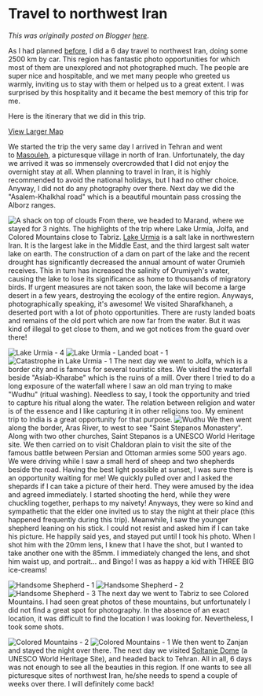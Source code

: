 # Travel to northwest Iran

*This was originally posted on Blogger [here](https://photopensieve.blogspot.com/2011/09/travel-to-northwest-iran.html)*.

As I had planned [before](http://photopensieve.blogspot.com/2011/08/news.html), I did a 6 day travel to northwest Iran, doing some 2500 km by car. This region has fantastic photo opportunities for which most of them are unexplored and not photographed much. The people are super nice and hospitable, and we met many people who greeted us warmly, inviting us to stay with them or helped us to a great extent. I was surprised by this hospitality and it became the best memory of this trip for me.

Here is the itinerary that we did in this trip.

[View Larger Map](http://maps.google.com/maps?f=d&source=embed&saddr=tehran,+iran&daddr=masouleh,+iran+to:Asalem,+Gilan,+Iran+to:khalkhal,+iran+to:marand,+iran+to:Sharafkhaneh,+Azarbayjan-e-Sharqi,+Iran+to:Marand,+Azarbayjan-e-Sharqi,+Iran+to:chaldoran,+iran+to:Marand,+Azarbayjan-e-Sharqi,+Iran+to:Jolfa,+Azarbayjan-e-Sharqi,+Iran+to:Marand,+Azarbayjan-e-Sharqi,+Iran+to:Khoja,+Azarbayjan-e-Sharqi,+Iran+to:Soltaniyeh,+Zanjan,+Iran+to:Tehran,+Iran&hl=en&geocode=Fe-tIAIdUKcQAynZ3PMfSQCOPzG8JHBWfGmz8A%3BFbjwNgIdMIfrAinVUsb0ZSMeQDFeRpy8ovn77w%3BFdiCPwIdoRDrAim5dkRn_gwfQDEEkSpEiONzTw%3BFckEPgIdCXLkAim_t7JKNOIeQDFM-tGmxmv17w%3BFR1SSgIdpGO6Aim_SsyWeM0QQDE9MfjqXHc6pg%3BFVeMRgId0Ca2AikLGa4o4-wQQDHWgqKjIkbUoA%3BFR1SSgIdpGO6Aim_SsyWeM0QQDE9MfjqXHc6pg%3BFagVVAIdFEWlAinxOAvEKoQTQDGlvDFhQwpUOQ%3BFR1SSgIdpGO6Aim_SsyWeM0QQDE9MfjqXHc6pg%3BFVUTUgIdNU-4AikDslBfU5EWQDHyo-nuD1JHpA%3BFR1SSgIdpGO6Aim_SsyWeM0QQDE9MfjqXHc6pg%3BFcYzRgIdTNLGAimNifx_PfEZQDFKYmwRnaSOsg%3BFR7uKwIdR5XoAikHtbAlWi30PzFTACkWjcijUg%3BFe-tIAIdUKcQAynZ3PMfSQCOPzG8JHBWfGmz8A&aq=0&sll=37.379675,47.90452&sspn=4.958085,9.239502&vpsrc=6&mra=ls&ie=UTF8&ll=37.379675,47.90452&spn=3.37207,7.03802&t=m)

We started the trip the very same day I arrived in Tehran and went to [Masouleh](http://en.wikipedia.org/wiki/Masouleh), a picturesque village in north of Iran. Unfortunately, the day we arrived it was so immensely overcrowded that I did not enjoy the overnight stay at all. When planning to travel in Iran, it is highly recommended to avoid the national holidays, but I had no other choice. Anyway, I did not do any photography over there. Next day we did the "Asalem-Khalkhal road" which is a beautiful mountain pass crossing the Alborz ranges.

![A shack on top of clouds](http://farm7.static.flickr.com/6200/6159631525_9feca92134.jpg)
From there, we headed to Marand, where we stayed for 3 nights. The highlights of the trip where Lake Urmia, Jolfa, and Colored Mountains close to Tabriz.
[Lake Urmia](http://en.wikipedia.org/wiki/Lake_Urmia) is a salt lake in northwestern Iran. It is the largest lake in the Middle East, and the third largest salt water lake on earth. The construction of a dam on part of the lake and the recent drought has significantly decreased the annual amount of water Orumieh receives. This in turn has increased the salinity of Orumiyeh's water, causing the lake to lose its significance as home to thousands of migratory birds. If urgent measures are not taken soon, the lake will become a large desert in a few years, destroying the ecology of the entire region. Anyways, photographically speaking, it's awesome! We visited Sharafkhaneh, a deserted port with a lot of photo opportunities. There are rusty landed boats and remains of the old port which are now far from the water. But it was kind of illegal to get close to them, and we got notices from the guard over there!

![Lake Urmia - 4](http://farm7.static.flickr.com/6158/6165691652_d013d6e88f.jpg)
![Lake Urmia - Landed boat - 1](http://farm7.static.flickr.com/6167/6165692168_10ea3be78f.jpg)![Catastrophe in Lake Urmia - 1](http://farm7.static.flickr.com/6152/6157778221_ee6e72f6a0.jpg)
The next day we went to Jolfa, which is a border city and is famous for several touristic sites. We visited the waterfall beside "Asiab-Kharabe" which is the ruins of a mill. Over there I tried to do a long exposure of the waterfall where I saw an old man trying to make "Wudhu" (ritual washing). Needless to say, I took the opportunity and tried to capture his ritual along the water. The relation between religion and water is of the essence and I like capturing it in other religions too. My eminent trip to India is a great opportunity for that purpose.
![Wudhu](http://farm7.static.flickr.com/6174/6168073553_4fc3e9dcfa.jpg)
We then went along the border, Aras River, to west to see "Saint Stepanos Monastery". Along with two other churches, Saint Stepanos is a UNESCO World Heritage site. We then carried on to visit Chaldoran plain to visit the site of the famous battle between Persian and Ottoman armies some 500 years ago. We were driving while I saw a small herd of sheep and two shepherds beside the road. Having the best light possible at sunset, I was sure there is an opportunity waiting for me! We quickly pulled over and I asked the shepards if I can take a picture of their herd. They were amused by the idea and agreed immediately. I started shooting the herd, while they were chuckling together, perhaps to my naivety! Anyways, they were so kind and sympathetic that the elder one invited us to stay the night at their place (this happened frequently during this trip). Meanwhile, I saw the younger shepherd leaning on his stick. I could not resist and asked him if I can take his picture. He happily said yes, and stayed put until I took his photo. When I shot him with the 20mm lens, I knew that I have the shot, but I wanted to take another one with the 85mm. I immediately changed the lens, and shot him waist up, and portrait... and Bingo! I was as happy a kid with THREE BIG ice-creams!

![Handsome Shepherd - 1](http://farm7.static.flickr.com/6159/6156217289_4563c90e61.jpg)
![Handsome Shepherd - 2](http://farm7.static.flickr.com/6169/6156216281_2a4991aa6f.jpg)![Handsome Shepherd - 3](http://farm7.static.flickr.com/6079/6156762268_946ddf86ff.jpg)
The next day we went to Tabriz to see Colored Mountains. I had seen great photos of these mountains, but unfortunately I did not find a great spot for photography. In the absence of an exact location, it was difficult to find the location I was looking for. Nevertheless, I took some shots.

![Colored Mountains - 2](http://farm7.static.flickr.com/6157/6172304928_8bc767847c.jpg)
![Colored Mountains - 1](http://farm7.static.flickr.com/6174/6172303664_7a0d3efd69.jpg)
We then went to Zanjan and stayed the night over there. The next day we visited [Soltanie Dome](http://en.wikipedia.org/wiki/Soltaniyeh) (a UNESCO World Heritage Site), and headed back to Tehran.
All in all, 6 days was not enough to see all the beauties in this region. If one wants to see all picturesque sites of northwest Iran, he/she needs to spend a couple of weeks over there. I will definitely come back!